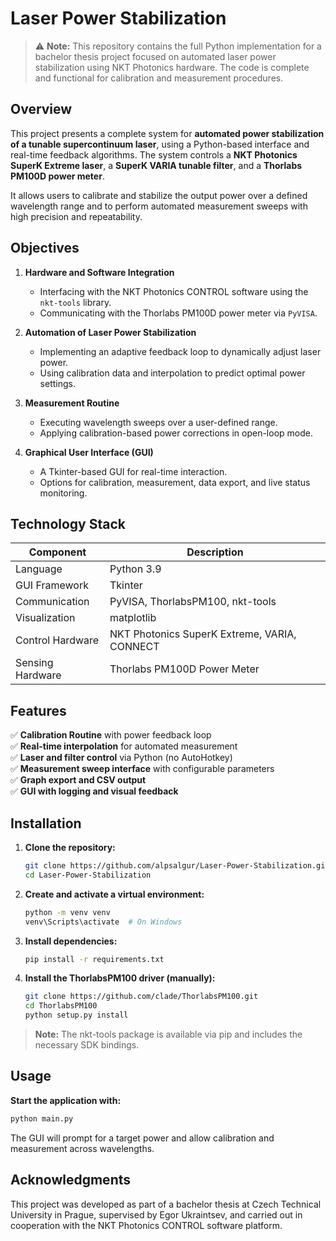 # Laser Power Stabilization

> ⚠️ **Note:** This repository contains the full Python implementation for a bachelor thesis project focused on automated laser power stabilization using NKT Photonics hardware. The code is complete and functional for calibration and measurement procedures.

## Overview

This project presents a complete system for **automated power stabilization of a tunable supercontinuum laser**, using a Python-based interface and real-time feedback algorithms. The system controls a **NKT Photonics SuperK Extreme laser**, a **SuperK VARIA tunable filter**, and a **Thorlabs PM100D power meter**.

It allows users to calibrate and stabilize the output power over a defined wavelength range and to perform automated measurement sweeps with high precision and repeatability.

## Objectives

1. **Hardware and Software Integration**  
   - Interfacing with the NKT Photonics CONTROL software using the `nkt-tools` library.  
   - Communicating with the Thorlabs PM100D power meter via `PyVISA`.  

2. **Automation of Laser Power Stabilization**  
   - Implementing an adaptive feedback loop to dynamically adjust laser power.  
   - Using calibration data and interpolation to predict optimal power settings.  

3. **Measurement Routine**  
   - Executing wavelength sweeps over a user-defined range.  
   - Applying calibration-based power corrections in open-loop mode.  

4. **Graphical User Interface (GUI)**  
   - A Tkinter-based GUI for real-time interaction.  
   - Options for calibration, measurement, data export, and live status monitoring.

## Technology Stack

| Component          | Description                                    |
|--------------------|------------------------------------------------|
| Language           | Python 3.9                                     |
| GUI Framework      | Tkinter                                        |
| Communication      | PyVISA, ThorlabsPM100, nkt-tools               |
| Visualization      | matplotlib                                     |
| Control Hardware   | NKT Photonics SuperK Extreme, VARIA, CONNECT   |
| Sensing Hardware   | Thorlabs PM100D Power Meter                    |

## Features

✅ **Calibration Routine** with power feedback loop  
✅ **Real-time interpolation** for automated measurement  
✅ **Laser and filter control** via Python (no AutoHotkey)  
✅ **Measurement sweep interface** with configurable parameters  
✅ **Graph export and CSV output**  
✅ **GUI with logging and visual feedback**

## Installation

1. **Clone the repository:**  

   ```bash
   git clone https://github.com/alpsalgur/Laser-Power-Stabilization.git
   cd Laser-Power-Stabilization

2. **Create and activate a virtual environment:**

   ```bash
   python -m venv venv
   venv\Scripts\activate  # On Windows

3. **Install dependencies:**

   ```bash
   pip install -r requirements.txt

4. **Install the ThorlabsPM100 driver (manually):**

   ```bash
   git clone https://github.com/clade/ThorlabsPM100.git
   cd ThorlabsPM100
   python setup.py install

> **Note:** The nkt-tools package is available via pip and includes the necessary SDK bindings.

## Usage

**Start the application with:**

   ```bash
   python main.py
   ```

The GUI will prompt for a target power and allow calibration and measurement across wavelengths.

## Acknowledgments

This project was developed as part of a bachelor thesis at Czech Technical University in Prague, supervised by Egor Ukraintsev, and carried out in cooperation with the NKT Photonics CONTROL software platform.